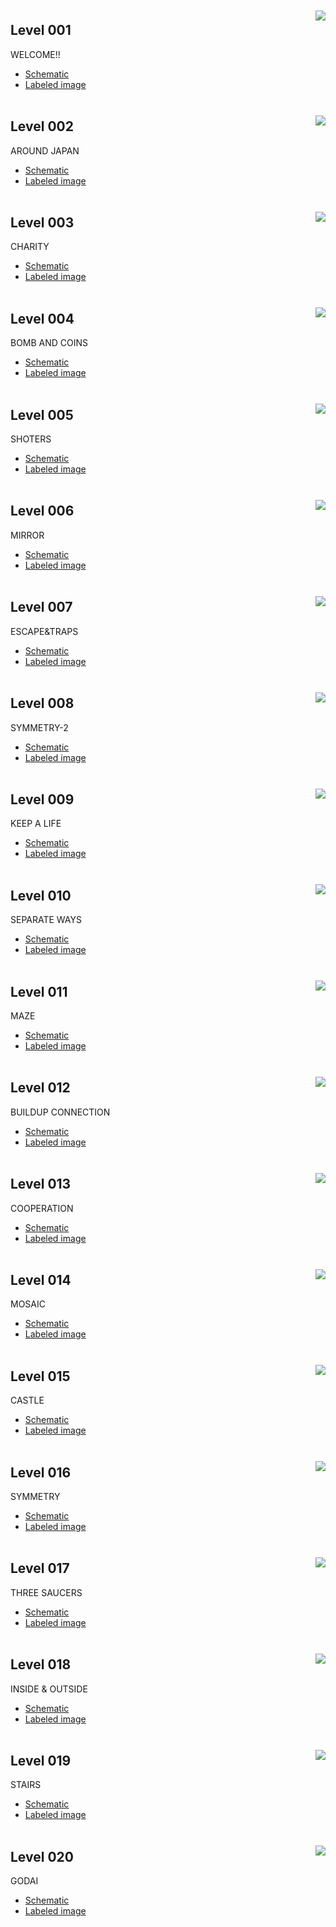 <img src="pngs/001.png" align=right style="padding: 10px 0px 0px 5px;">

## Level 001
WELCOME!!<br>
- [Schematic](pngs_schema/001_s.png)
- <a href="pngs_labeled/LR_EXTRA_2P - 001 - MOSS - WELCOME.png">Labeled image</a>
<br clear=all><br>

<img src="pngs/002.png" align=right style="padding: 10px 0px 0px 5px;">

## Level 002
AROUND JAPAN<br>
- [Schematic](pngs_schema/002_s.png)
- <a href="pngs_labeled/LR_EXTRA_2P - 002 - MOSS - AROUND JAPAN.png">Labeled image</a>
<br clear=all><br>

<img src="pngs/003.png" align=right style="padding: 10px 0px 0px 5px;">

## Level 003
CHARITY<br>
- [Schematic](pngs_schema/003_s.png)
- <a href="pngs_labeled/LR_EXTRA_2P - 003 - MOSS - CHARITY.png">Labeled image</a>
<br clear=all><br>

<img src="pngs/004.png" align=right style="padding: 10px 0px 0px 5px;">

## Level 004
BOMB AND COINS<br>
- [Schematic](pngs_schema/004_s.png)
- <a href="pngs_labeled/LR_EXTRA_2P - 004 - FUNG - BOMB AND COINS.png">Labeled image</a>
<br clear=all><br>

<img src="pngs/005.png" align=right style="padding: 10px 0px 0px 5px;">

## Level 005
SHOTERS<br>
- [Schematic](pngs_schema/005_s.png)
- <a href="pngs_labeled/LR_EXTRA_2P - 005 - FUNG - SHOTERS.png">Labeled image</a>
<br clear=all><br>

<img src="pngs/006.png" align=right style="padding: 10px 0px 0px 5px;">

## Level 006
MIRROR<br>
- [Schematic](pngs_schema/006_s.png)
- <a href="pngs_labeled/LR_EXTRA_2P - 006 - ANCI - MIRROR.png">Labeled image</a>
<br clear=all><br>

<img src="pngs/007.png" align=right style="padding: 10px 0px 0px 5px;">

## Level 007
ESCAPE&TRAPS<br>
- [Schematic](pngs_schema/007_s.png)
- <a href="pngs_labeled/LR_EXTRA_2P - 007 - ANCI - ESCAPE&TRAPS.png">Labeled image</a>
<br clear=all><br>

<img src="pngs/008.png" align=right style="padding: 10px 0px 0px 5px;">

## Level 008
SYMMETRY-2<br>
- [Schematic](pngs_schema/008_s.png)
- <a href="pngs_labeled/LR_EXTRA_2P - 008 - CRYS - SYMMETRY-2.png">Labeled image</a>
<br clear=all><br>

<img src="pngs/009.png" align=right style="padding: 10px 0px 0px 5px;">

## Level 009
KEEP A LIFE<br>
- [Schematic](pngs_schema/009_s.png)
- <a href="pngs_labeled/LR_EXTRA_2P - 009 - CRYS - KEEP A LIFE.png">Labeled image</a>
<br clear=all><br>

<img src="pngs/010.png" align=right style="padding: 10px 0px 0px 5px;">

## Level 010
SEPARATE WAYS<br>
- [Schematic](pngs_schema/010_s.png)
- <a href="pngs_labeled/LR_EXTRA_2P - 010 - ICEW - SEPARATE WAYS.png">Labeled image</a>
<br clear=all><br>

<img src="pngs/011.png" align=right style="padding: 10px 0px 0px 5px;">

## Level 011
MAZE<br>
- [Schematic](pngs_schema/011_s.png)
- <a href="pngs_labeled/LR_EXTRA_2P - 011 - ICEW - MAZE.png">Labeled image</a>
<br clear=all><br>

<img src="pngs/012.png" align=right style="padding: 10px 0px 0px 5px;">

## Level 012
BUILDUP CONNECTION<br>
- [Schematic](pngs_schema/012_s.png)
- <a href="pngs_labeled/LR_EXTRA_2P - 012 - FOSS - BUILDUP CONNECTION.png">Labeled image</a>
<br clear=all><br>

<img src="pngs/013.png" align=right style="padding: 10px 0px 0px 5px;">

## Level 013
COOPERATION<br>
- [Schematic](pngs_schema/013_s.png)
- <a href="pngs_labeled/LR_EXTRA_2P - 013 - LAVA - COOPERATION.png">Labeled image</a>
<br clear=all><br>

<img src="pngs/014.png" align=right style="padding: 10px 0px 0px 5px;">

## Level 014
MOSAIC<br>
- [Schematic](pngs_schema/014_s.png)
- <a href="pngs_labeled/LR_EXTRA_2P - 014 - DARK - MOSAIC.png">Labeled image</a>
<br clear=all><br>

<img src="pngs/015.png" align=right style="padding: 10px 0px 0px 5px;">

## Level 015
CASTLE<br>
- [Schematic](pngs_schema/015_s.png)
- <a href="pngs_labeled/LR_EXTRA_2P - 015 - DARK - CASTLE.png">Labeled image</a>
<br clear=all><br>

<img src="pngs/016.png" align=right style="padding: 10px 0px 0px 5px;">

## Level 016
SYMMETRY<br>
- [Schematic](pngs_schema/016_s.png)
- <a href="pngs_labeled/LR_EXTRA_2P - 016 - DARK - SYMMETRY.png">Labeled image</a>
<br clear=all><br>

<img src="pngs/017.png" align=right style="padding: 10px 0px 0px 5px;">

## Level 017
THREE SAUCERS<br>
- [Schematic](pngs_schema/017_s.png)
- <a href="pngs_labeled/LR_EXTRA_2P - 017 - DARK - THREE SAUCERS.png">Labeled image</a>
<br clear=all><br>

<img src="pngs/018.png" align=right style="padding: 10px 0px 0px 5px;">

## Level 018
INSIDE & OUTSIDE<br>
- [Schematic](pngs_schema/018_s.png)
- <a href="pngs_labeled/LR_EXTRA_2P - 018 - DARK - INSIDE & OUTSIDE.png">Labeled image</a>
<br clear=all><br>

<img src="pngs/019.png" align=right style="padding: 10px 0px 0px 5px;">

## Level 019
STAIRS<br>
- [Schematic](pngs_schema/019_s.png)
- <a href="pngs_labeled/LR_EXTRA_2P - 019 - DARK - STAIRS.png">Labeled image</a>
<br clear=all><br>

<img src="pngs/020.png" align=right style="padding: 10px 0px 0px 5px;">

## Level 020
GODAI<br>
- [Schematic](pngs_schema/020_s.png)
- <a href="pngs_labeled/LR_EXTRA_2P - 020 - INDU - GODAI.png">Labeled image</a>
<br clear=all><br>

